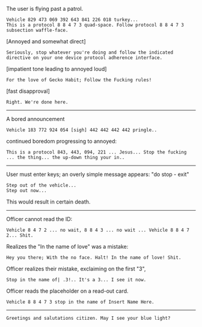 The user is flying past a patrol.

    Vehicle 829 473 069 392 643 841 226 018 turkey...
    This is a protocol 8 8 4 7 3 quad-space. Follow protocol 8 8 4 7 3 subsection waffle-face.

[Annoyed and somewhat direct]

    Seriously, stop whatever you're doing and follow the indicated directive on your one device protocol adherence interface.

[impatient tone leading to annoyed loud]

    For the love of Gecko Habit; Follow the Fucking rules!

[fast disapproval]

    Right. We're done here.


---

A bored announcement

    Vehicle 183 772 924 054 [sigh] 442 442 442 442 pringle..

continued boredom progressing to annoyed:

    This is a protocol 843, 443, 094, 221 ... Jesus... Stop the fucking ... the thing... the up-down thing your in..


---

User must enter keys; an overly simple message appears: "do stop - exit"

    Step out of the vehicle...
    Step out now...

This would result in certain death.

---

Officer cannot read the ID:

    Vehicle 8 4 7 2 ... no wait, 8 8 4 3 ... no wait ... Vehicle 8 8 4 7 2... Shit.


Realizes the "In the name of love" was a mistake:

    Hey you there; With the no face. Halt! In the name of love! Shit.

Officer realizes their mistake, exclaiming on the first "3",

    Stop in the name of| .3!.. It's a 3... I see it now.

Officer reads the placeholder on a read-out card.

    Vehicle 8 8 4 7 3 stop in the name of Insert Name Here.


---

    Greetings and salutations citizen. May I see your blue light?
